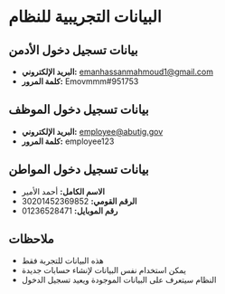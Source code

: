 # البيانات التجريبية للنظام

## بيانات تسجيل دخول الأدمن

- **البريد الإلكتروني:** emanhassanmahmoud1@gmail.com
- **كلمة المرور:** Emovmmm#951753

## بيانات تسجيل دخول الموظف

- **البريد الإلكتروني:** employee@abutig.gov
- **كلمة المرور:** employee123

## بيانات تسجيل دخول المواطن

- **الاسم الكامل:** أحمد الأمير
- **الرقم القومي:** 30201452369852
- **رقم الموبايل:** 01236528471

## ملاحظات

- هذه البيانات للتجربة فقط
- يمكن استخدام نفس البيانات لإنشاء حسابات جديدة
- النظام سيتعرف على البيانات الموجودة ويعيد تسجيل الدخول
